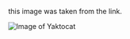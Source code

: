 this image was taken from the link.

![Image of Yaktocat](https://octodex.github.com/images/yaktocat.png)

